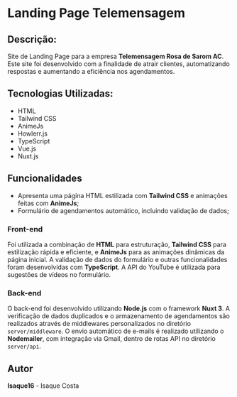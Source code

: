 # Landing Page Telemensagem

## Descrição:
Site de Landing Page para a empresa **Telemensagem Rosa de Sarom AC**. Este site foi desenvolvido com a finalidade de atrair clientes, automatizando respostas e aumentando a eficiência nos agendamentos.

## Tecnologias Utilizadas: 
- HTML
- Tailwind CSS
- AnimeJs
- Howlerr.js
- TypeScript
- Vue.js
- Nuxt.js

## Funcionalidades
- Apresenta uma página HTML estilizada com **Tailwind CSS** e animações feitas com **AnimeJs**;
- Formulário de agendamentos automático, incluindo validação de dados;
<!-- - Integração com a API do YouTube para sugerir vídeos no campo de músicas do formulário. -->

### Front-end
Foi utilizada a combinação de **HTML** para estruturação, **Tailwind CSS** para estilização rápida e eficiente, e **AnimeJs** para as animações dinâmicas da página inicial. A validação de dados do formulário e outras funcionalidades foram desenvolvidas com **TypeScript**. A API do YouTube é utilizada para sugestões de vídeos no formulário.

### Back-end
O back-end foi desenvolvido utilizando **Node.js** com o framework **Nuxt 3**. A verificação de dados duplicados e o armazenamento de agendamentos são realizados através de middlewares personalizados no diretório `server/middleware`. O envio automático de e-mails é realizado utilizando o **Nodemailer**, com integração via Gmail, dentro de rotas API no diretório `server/api`.

## Autor
**Isaque16** - Isaque Costa
